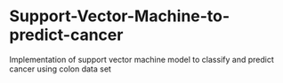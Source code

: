# Support-Vector-Machine-to-predict-cancer

Implementation of support vector machine model to classify and predict cancer using colon data set
